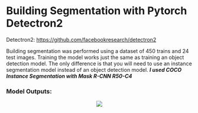 # Building Segmentation with Pytorch Detectron2

Detectron2: https://github.com/facebookresearch/detectron2

Building segmentation was performed using a dataset of 450 trains and 24 test images.
Training the model works just the same as training an object detection model. The only difference is that you will need to use an instance segmentation model instead of an object detection model. *__I used COCO Instance Segmentation with Mask R-CNN R50-C4__*

### Model Outputs:
<div align="center">
<img src="./output_goruntu/building_AdobeExpress.gif">
  <div>

